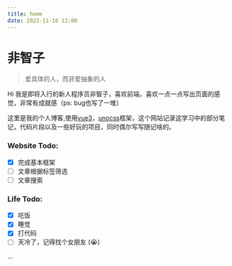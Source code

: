 ```yaml
---
title: home
date: 2022-11-10 12:00
---
```


# 非智子

> 爱具体的人，而非爱抽象的人

Hi 我是即将入行的新人程序员非智子，喜欢前端，喜欢一点一点写出页面的感觉，非常有成就感（ps: bug也写了一堆）

这里是我的个人博客,使用<a href="https://github.com/vuejs/vue" target="_blank">vue3</a>，<a href="https://github.com/unocss/unocss" target="_blank">unocss</a>框架，这个网站记录这学习中的部分笔记，代码片段以及一些好玩的项目，同时偶尔写写随记啥的。

### Website Todo:
- [x] 完成基本框架
- [ ] 文章根据标签筛选
- [ ] 文章搜索

### Life Todo:
- [x] 吃饭  
- [x] 睡觉
- [x] 打代码
- [ ] 天冷了，记得找个女朋友 (😭)

...
